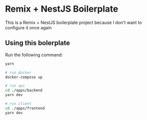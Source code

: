 # Remix + NestJS Boilerplate

This is a Remix + NestJS boilerplate project because I don't want to configure it once again

## Using this bolerplate

Run the following command:

```sh
yarn

# run docker
docker-compose up

# run api
cd ./apps/backend
yarn dev

# run client
cd ./apps/frontend
yarn dev
```
